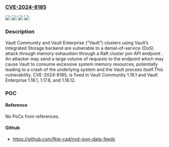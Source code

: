 ### [CVE-2024-8185](https://cve.mitre.org/cgi-bin/cvename.cgi?name=CVE-2024-8185)
![](https://img.shields.io/static/v1?label=Product&message=Vault%20Enterprise&color=blue)
![](https://img.shields.io/static/v1?label=Product&message=Vault&color=blue)
![](https://img.shields.io/static/v1?label=Version&message=1.2.0%3C%201.18.1%20&color=brighgreen)
![](https://img.shields.io/static/v1?label=Vulnerability&message=CWE-636%3A%20Not%20Failing%20Securely%20(Failing%20Open)&color=brighgreen)

### Description

Vault Community and Vault Enterprise (“Vault”) clusters using Vault’s Integrated Storage backend are vulnerable to a denial-of-service (DoS) attack through memory exhaustion through a Raft cluster join API endpoint . An attacker may send a large volume of requests to the endpoint which may cause Vault to consume excessive system memory resources, potentially leading to a crash of the underlying system and the Vault process itself.This vulnerability, CVE-2024-8185, is fixed in Vault Community 1.18.1 and Vault Enterprise 1.18.1, 1.17.8, and 1.16.12.

### POC

#### Reference
No PoCs from references.

#### Github
- https://github.com/fkie-cad/nvd-json-data-feeds

